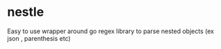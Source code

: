 # nestle
Easy to use wrapper around go regex library to parse nested objects (ex json , parenthesis etc)
